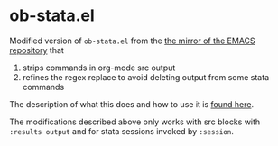 # ob-stata.el
Modified version of `ob-stata.el` from the [the mirror of the EMACS repository](https://github.com/Fuco1/org-mode/blob/master/contrib/lisp/ob-stata.el) 
that
1. strips commands in org-mode src output
2. refines the regex replace to avoid deleting output from some stata commands

The description of what this does and how to use it is [found here](http://rlhick.people.wm.edu/posts/stata-and-literate-programming-in-emacs-org-mode.html).

The modifications described above only works with src blocks with `:results output` and for stata sessions invoked by `:session`. 
